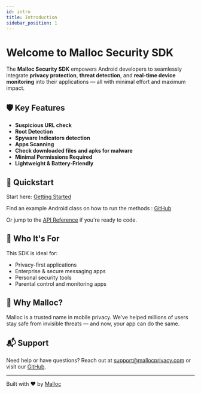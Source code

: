 ```yaml
---
id: intro
title: Introduction
sidebar_position: 1
---
```



# Welcome to Malloc Security SDK

The **Malloc Security SDK** empowers Android developers to seamlessly integrate **privacy protection**, **threat detection**, and **real-time device monitoring** into their applications — all with minimal effort and maximum impact.

## 🛡️ Key Features

- **Suspicious URL check**
- **Root Detection**
- **Spyware Indicators detection**
- **Apps Scanning**
- **Check downloaded files and apks for malware**
- **Minimal Permissions Required**
- **Lightweight & Battery-Friendly**

## 🚀 Quickstart

Start here: [Getting Started](./getting-started)

Find an example Android class on how to run the methods : [GitHub](https://github.com/mallocsecurity/sdk/)

Or jump to the [API Reference](./api-reference/authentication) if you're ready to code.
## 👥 Who It's For

This SDK is ideal for:

- Privacy-first applications
- Enterprise & secure messaging apps
- Personal security tools
- Parental control and monitoring apps

## 🧠 Why Malloc?

Malloc is a trusted name in mobile privacy. We’ve helped millions of users stay safe from invisible threats — and now, your app can do the same.

## 📬 Support

Need help or have questions? Reach out at [support@mallocprivacy.com](mailto:support@mallocprivacy.com) or visit our [GitHub](https://github.com/mallocsecurity/sdk).

---

Built with ❤️ by [Malloc](https://www.mallocprivacy.com)
